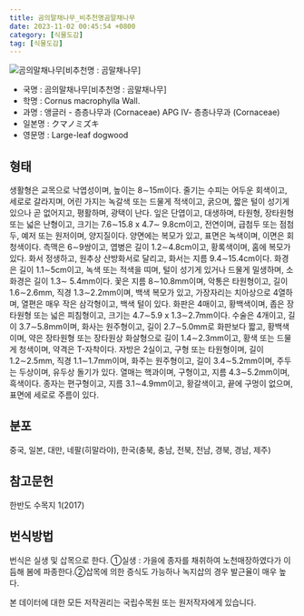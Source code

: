 ```yaml
---
title: 곰의말채나무_비추천명곰말채나무
date: 2023-11-02 00:45:54 +0800
category: [식물도감]
tag: [식물도감]
---
```




![곰의말채나무[비추천명 : 곰말채나무]](/fileUpload/plants/basic/Cornaceae/Cornus/7464/7464_20220411151801249files_th2.jpg)
- 국명 : 곰의말채나무[비추천명 : 곰말채나무]
- 학명 : Cornus macrophylla Wall.
- 과명 : 앵글러 - 층층나무과 (Cornaceae) APG Ⅳ- 층층나무과 (Cornaceae)
- 일본명 : クマノミズキ
- 영문명 : Large-leaf dogwood


## 형태
생활형은 교목으로 낙엽성이며, 높이는 8∼15m이다. 줄기는 수피는 어두운 회색이고, 세로로 갈라지며, 어린 가지는 녹갈색 또는 드물게 적색이고, 굵으며, 짧은 털이 성기게 있으나 곧 없어지고, 평활하며, 광택이 난다. 잎은 단엽이고, 대생하며, 타원형, 장타원형 또는 넓은 난형이고, 크기는 7.6∼15.8 x 4.7∼ 9.8cm이고, 전연이며, 급첨두 또는 점첨두, 예저 또는 원저이며, 양지질이다. 양면에는 복모가 있고, 표면은 녹색이며, 이면은 회청색이다. 측맥은 6∼9쌍이고, 엽병은 길이 1.2∼4.8cm이고, 황록색이며, 홈에 복모가 있다. 화서 정생하고, 원추상 산방화서로 달리고, 화서는 지름 9.4∼15.4cm이다. 화경은 길이 1.1∼5cm이고, 녹색 또는 적색을 띠며, 털이 성기게 있거나 드물게 밀생하며, 소화경은 길이 1.3∼ 5.4mm이다. 꽃은 지름 8∼10.8mm이며, 악통은 타원형이고, 길이 1.6∼2.6mm, 직경 1.3∼2.2mm이며, 백색 복모가 있고, 가장자리는 치아상으로 4열하며, 열편은 매우 작은 삼각형이고, 백색 털이 있다. 화판은 4매이고, 황백색이며, 좁은 장타원형 또는 넓은 피침형이고, 크기는 4.7∼5.9 x 1.3∼2.7mm이다. 수술은 4개이고, 길이 3.7∼5.8mm이며, 화사는 원주형이고, 길이 2.7∼5.0mm로 화판보다 짧고, 황백색이며, 약은 장타원형 또는 장타원상 화살형으로 길이 1.4∼2.3mm이고, 황색 또는 드물게 청색이며, 약격은 T-자착이다. 자방은 2실이고, 구형 또는 타원형이며, 길이 1.2∼2.5mm, 직경 1.1∼1.7mm이며, 화주는 원주형이고, 길이 3.4∼5.2mm이며, 주두는 두상이며, 유두상 돌기가 있다. 열매는 핵과이며, 구형이고, 지름 4.3∼5.2mm이며, 흑색이다. 종자는 편구형이고, 지름 3.1∼4.9mm이고, 황갈색이고, 끝에 구멍이 없으며, 표면에 세로로 주름이 있다.
## 분포
중국, 일본, 대만, 네팔(히말라야), 한국(충북, 충남, 전북, 전남, 경북, 경남, 제주)
## 참고문헌
한반도 수목지 1(2017)
## 번식방법
번식은 실생 및 삽목으로 한다. ①실생 : 가을에 종자를 채취하여 노천매장하였다가 이듬해 봄에 파종한다.②삽목에 의한 증식도 가능하나 녹지삽의 경우 발근율이 매우 높다.






본 데이터에 대한 모든 저작권리는 국립수목원 또는 원저작자에게 있습니다.
